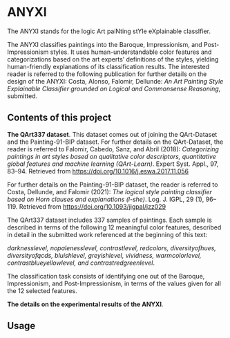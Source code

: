 # ANYXI

The ANYXI stands for the logic Art paiNting stYle eXplainable classIfier. 

The ANYXI classifies paintings into the Baroque, Impressionism, and Post-Impressionism styles. It uses human-understandable color features 
and categorizations based on the art experts’ definitions of the styles, yielding human-friendly explanations of its classification results. 
The interested reader is referred to the following publication for further details on the design of the ANYXI: 
  Costa, Alonso, Falomir, Dellunde: _An Art Painting Style Explainable Classifier grounded on Logical and Commonsense Reasoning_, submitted.

## Contents of this project

**The QArt337 dataset**. This dataset comes out of joining the QArt-Dataset and the Painting-91-BIP dataset. For further details on the QArt-Dataset, the
reader is referred to
   Falomir, Cabedo, Sanz, and Abril (2018): _Categorizing paintings in art styles based on qualitative color descriptors, quantitative global features and
machine learning (QArt-Learn)_. Expert Syst. Appl., 97, 83–94. Retrieved from https://doi.org/10.1016/j.eswa.2017.11.056

For further details on the Painting-91-BIP dataset, the reader is referred to
Costa, Dellunde, and Falomir (2021): _The logical style painting classifier based on Horn clauses and explanations (l-she)_. Log. J. IGPL, 29 (1), 96–119. 
Retrieved from https://doi.org/10.1093/jigpal/jzz029

The QArt337 dataset includes 337 samples of paintings. Each sample is described in terms of the following 12 meaningful color features, described in 
detail in the submitted work referenced at the beginning of this text:

_darknesslevel, nopalenesslevel, contrastlevel, redcolors, diversityofhues, diversityofqcds, bluishlevel, greyishlevel, vividness, warmcolorlevel, 
contrastblueyellowlevel, and contrastredgreenlevel_.

The classification task consists of identifying one out of the Baroque, Impressionism, and Post-Impressionism, in terms of the values given for 
all the 12 selected features. 

**The details on the experimental results of the ANYXI**.

## Usage

